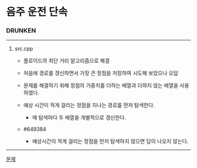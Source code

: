 # 음주 운전 단속
### DRUNKEN
***
1. src.cpp
	+ 플로이드의 최단 거리 알고리즘으로 해결
	+ 처음에 경로를 갱신하면서 가장 큰 정점을 저장하여 시도해 보았으나 오답
	+ 문제를 해결하기 위해 정점의 가중치를 더하는 배열과 더하지 않는 배열을 사용하였다.
	+ 예상 시간이 적게 걸리는 정점을 지나는 경로를 먼저 탐색한다.
		- 매 탐색마다 두 배열을 개별적으로 갱신한다.
	+ #649384
	
		* 예상시간이 적게 걸리는 정점을 먼저 탐색하지 않으면 답이 나오지 않는다.
 ***
[문제](https://algospot.com/judge/problem/read/TIMETRIP)
			 
